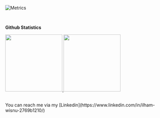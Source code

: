 ![Metrics](https://metrics.lecoq.io/ilhmwisnu?template=classic&base.activity=0&base.community=0&base.repositories=0&base.metadata=0&isocalendar=1&introduction=1&base=header%2C%20activity%2C%20community%2C%20repositories%2C%20metadata&base.indepth=false&base.hireable=false&base.skip=false&isocalendar=false&isocalendar.duration=half-year&introduction=false&introduction.title=true&config.timezone=Asia%2FJakarta&config.display=large)

<br>

**Github Statistics**
<p align="left">
<a href="https://github.com/ilhmwisnu">
  <img height="180em" src="https://github-readme-stats-eight-theta.vercel.app/api?username=ilhmwisnu&show_icons=true&theme=vue&include_all_commits=true&count_private=true"/>     <img height="180em" src="https://github-readme-stats-eight-theta.vercel.app/api/top-langs/?username=ilhmwisnu&layout=compact&langs_count=8&theme=vue"/>
</a>
</p>
<br>
You can reach me via my [Linkedin](https://www.linkedin.com/in/ilham-wisnu-2769b1210/)  
